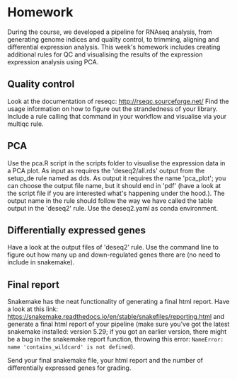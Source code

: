 # Homework

During the course, we developed a pipeline for RNAseq analysis, from generating
genome indices and quality control, to trimming, aligning and differential
expression analysis. This week's homework includes creating additional
rules for QC and visualising the results of the expression expression
analysis using PCA.

## Quality control
Look at the documentation of reseqc: http://rseqc.sourceforge.net/
Find the usage information on how to figure out the strandedness of your library.
Include a rule calling that command in your workflow and visualise via
your multiqc rule.

## PCA
Use the pca.R script in the scripts folder to visualise the expression data
in a PCA plot. As input as requires the 'deseq2/all.rds' output from the
setup_de rule named as dds. As output it requires the name 'pca_plot'; you
can choose the output file name, but it should end in 'pdf' (have a look at the
script file if you are interested what's happening under the hood.). The output
name in the rule should follow the way we have called the table output in the
'deseq2' rule. Use the deseq2.yaml as conda environment.

## Differentially expressed genes
Have a look at the output files of 'deseq2' rule. Use the command line to figure
out how many up and down-regulated genes there are (no need to include in
snakemake).

## Final report
Snakemake has the neat functionality of generating a final html report. Have
a look at this link: https://snakemake.readthedocs.io/en/stable/snakefiles/reporting.html
and generate a final html report of your pipeline (make sure you've got the
latest snakemake installed: version 5.29; if you got an earlier version,
there might be a bug in the snakemake report function, throwing this error:
`NameError: name 'contains_wildcard' is not defined`).

Send your final snakemake file, your html report and the number of
differentially expressed genes for grading.
